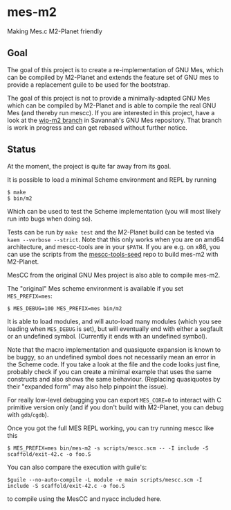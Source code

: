 mes-m2
======

Making Mes.c M2-Planet friendly

Goal
----

The goal of this project is to create a re-implementation of GNU Mes, which can be compiled by M2-Planet
and extends the feature set of GNU mes to provide a replacement guile to be used for the bootstrap.

The goal of this project is not to provide a minimally-adapted GNU Mes which can be compiled by M2-Planet
and is able to compile the real GNU Mes (and thereby run mescc). If you are interested in this project,
have a look at the [wip-m2 branch](https://git.savannah.gnu.org/cgit/mes.git/log/?h=wip-m2) in
Savannah's GNU Mes repository. That branch is work in progress and can get rebased without further notice.

Status
------

At the moment, the project is quite far away from its goal.

It is possible to load a minimal Scheme environment and REPL by running

```ShellSession
$ make
$ bin/m2
````

Which can be used to test the Scheme implementation (you will most likely run into bugs when doing so).

Tests can be run by `make test` and the M2-Planet build can be tested via `kaem --verbose --strict`.
Note that this only works when you are on amd64 architecture, and mescc-tools are in your `$PATH`.
If you are e.g. on x86, you can use the scripts from the [mescc-tools-seed](../mescc-tools-seed) repo to build mes-m2 with M2-Planet.

MesCC from the original GNU Mes project is also able to compile mes-m2.

The "original" Mes scheme environment is available if you set `MES_PREFIX=mes`:

```ShellSession
$ MES_DEBUG=100 MES_PREFIX=mes bin/m2
```

It is able to load modules, and will auto-load many modules (which you see loading when `MES_DEBUG` is set),
but will eventually end with either a segfault or an undefined symbol. (Currently it ends with an undefined symbol).

Note that the macro implementation and quasiquote expansion is known to be buggy, so an undefined symbol does
not necessarily mean an error in the Scheme code. If you take a look at the file and the code looks just fine,
probably check if you can create a minimal example that uses the same constructs and also shows the same behaviour.
(Replacing quasiquotes by their "expanded form" may also help pinpoint the issue).

For really low-level debugging you can export `MES_CORE=0` to interact with C primitive version only (and if you don't
build with M2-Planet, you can debug with `gdb`/`cgdb`).

Once you got the full MES REPL working, you can try running mescc like this

```ShellSession
$ MES_PREFIX=mes bin/mes-m2 -s scripts/mescc.scm -- -I include -S scaffold/exit-42.c -o foo.S
```

You can also compare the execution with guile's:

```ShellSession
$guile --no-auto-compile -L module -e main scripts/mescc.scm -I include -S scaffold/exit-42.c -o foo.S
```

to compile using the MesCC and nyacc included here.
